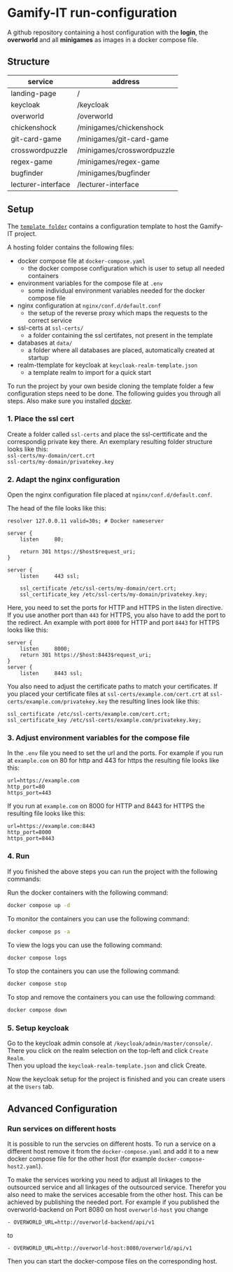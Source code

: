 # Gamify-IT run-configuration

A github repository containing a host configuration with the **login**, the **overworld** and all **minigames** as images in a docker compose file.

## Structure

| service           | address                      |
| ------------------| -----------------------------|
| landing-page      | /                            |
| keycloak          | /keycloak                    |
| overworld         | /overworld                   |
| chickenshock      | /minigames/chickenshock      |
| git-card-game     | /minigames/git-card-game     |
| crosswordpuzzle   | /minigames/crosswordpuzzle   |
| regex-game        | /minigames/regex-game        |
| bugfinder         | /minigames/bugfinder         |
| lecturer-interface| /lecturer-interface          |

## Setup

The [`template folder`](./template/) contains a configuration template to host the Gamify-IT project.

A hosting folder contains the following files:
- docker compose file at `docker-compose.yaml`
    - the docker compose configuration which is user to setup all needed containers
- environment variables for the compose file at `.env`
    - some individual environment variables needed for the docker compose file
- nginx configuration at `nginx/conf.d/default.conf`
    - the setup of the reverse proxy which maps the requests to the correct service
- ssl-certs at `ssl-certs/`
    - a folder containing the ssl certifates, not present in the template
- databases at `data/`
    - a folder where all databases are placed, automatically created at startup
- realm-ttemplate for keycloak at `keycloak-realm-template.json`
    - a template realm to import for a quick start

To run the project by your own beside cloning the template folder a few configuration steps need to be done. The following guides you through all steps. Also make sure you installed [docker](https://docs.docker.com/engine/install/).

### 1. Place the ssl cert

Create a folder called `ssl-certs` and place the ssl-certtificate and the correspondig private key there. An exemplary resulting folder structure looks like this: \
`ssl-certs/my-domain/cert.crt` \
`ssl-certs/my-domain/privatekey.key`

### 2. Adapt the nginx configuration

Open the nginx configuration file placed at `nginx/conf.d/default.conf`.

The head of the file looks like this:
```
resolver 127.0.0.11 valid=30s; # Docker nameserver

server {
    listen     80;

    return 301 https://$host$request_uri;
}

server {
    listen     443 ssl;

    ssl_certificate /etc/ssl-certs/my-domain/cert.crt;
    ssl_certificate_key /etc/ssl-certs/my-domain/privatekey.key;
```

Here, you need to set the ports for HTTP and HTTPS in the listen directive. If you use another port than `443` for HTTPS, you also have to add the port to the redirect. An example with port `8000` for HTTP and port `8443` for HTTPS looks like this:
```
server {
    listen     8000;
    return 301 https://$host:8443$request_uri;
}
server {
    listen     8443 ssl;
```
You also need to adjust the certificate paths to match your certificates.
If you placed your certificate files at `ssl-certs/example.com/cert.crt` at `ssl-certs/example.com/privatekey.key` the resulting lines look like this:
```
ssl_certificate /etc/ssl-certs/example.com/cert.crt;
ssl_certificate_key /etc/ssl-certs/example.com/privatekey.key;
```

### 3. Adjust environment variables for the compose file

In the `.env` file you need to set the url and the ports. For example if you run at `example.com` on 80 for http and 443 for https the resulting file looks like this:
```
url=https://example.com
http_port=80
https_port=443
```
If you run at `example.com` on 8000 for HTTP and 8443 for HTTPS the resulting file looks like this:
```
url=https://example.com:8443
http_port=8000
https_port=8443
```

### 4. Run

If you finished the above steps you can run the project with the following commands: 

Run the docker containers with the following command:
```sh
docker compose up -d
```
To monitor the containers you can use the following command:
```sh
docker compose ps -a
```
To view the logs you can use the following command:
```sh
docker compose logs
```
To stop the containers you can use the following command:
```sh
docker compose stop
```
To stop and remove the containers you can use the following command:
```sh
docker compose down
```

### 5. Setup keycloak

Go to the keycloak admin console at `/keycloak/admin/master/console/`. \
There you click on the realm selection on the top-left and click `Create Realm`. \
Then you upload the `keycloak-realm-template.json` and click Create.

Now the keycloak setup for the project is finished and you can create users at the `Users` tab.

## Advanced Configuration

### Run services on different hosts

It is possible to run the servcies on different hosts. To run a service on a different host remove it from the `docker-compose.yaml` and add it to a new docker compose file for the other host (for example `docker-compose-host2.yaml`).

To make the services working you need to adjust all linkages to the outsourced service and all linkages of the outsourced service. Therefor you also need to make the services accesable from the other host. This can be achieved by publishing the needed port.
For example if you published the overworld-backend on Port 8080 on host `overworld-host` you change
```
- OVERWORLD_URL=http://overworld-backend/api/v1
```
to
```
- OVERWORLD_URL=http://overworld-host:8080/overworld/api/v1
```
Then you can start the docker-compose files on the corresponding host.